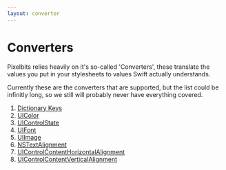 ```yaml
---
layout: converter
---
```


# Converters

Pixelbits relies heavily on it's so-called 'Converters', these translate the values you
put in your stylesheets to values Swift actually understands.

Currently these are the converters that are supported, but the list could be infinitly long, so we still will probably never have everything covered.

1. [Dictionary Keys](dictionary-key/)
2. [UIColor](UIColor/)
3. [UIControlState](UIControlState/)
4. [UIFont](UIFont/)
5. [UIImage](UIImage/)
6. [NSTextAlignment](NSTextAlignment/)
7. [UIControlContentHorizontalAlignment](UIControlContentHorizontalAlignment/)
8. [UIControlContentVerticalAlignment](UIControlContentVerticalAlignment/)
